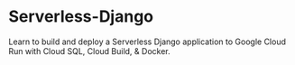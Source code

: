 # Serverless-Django
Learn to build and deploy a Serverless Django application to Google Cloud Run with Cloud SQL, Cloud Build, &amp; Docker.
